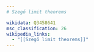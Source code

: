 ```yaml
---
# Szegő limit theorems

wikidata: Q3458641
msc_classification: 26
wikipedia_links:
  - "[[Szegő limit theorems]]"
---
```


